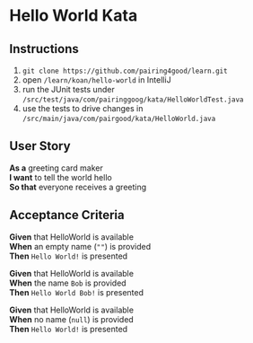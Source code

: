 # Hello World Kata

## Instructions
1. `git clone https://github.com/pairing4good/learn.git`
1. open `/learn/koan/hello-world` in IntelliJ
1. run the JUnit tests under `/src/test/java/com/pairinggoog/kata/HelloWorldTest.java`
1. use the tests to drive changes in `/src/main/java/com/pairgood/kata/HelloWorld.java`

## User Story
**As a** greeting card maker <br/>
**I want** to tell the world hello <br/>
**So that** everyone receives a greeting

## Acceptance Criteria
**Given** that HelloWorld is available <br/>
**When** an empty name (`""`) is provided <br/>
**Then** `Hello World!` is presented

**Given** that HelloWorld is available <br/>
**When** the name `Bob` is provided <br/>
**Then** `Hello World Bob!` is presented

**Given** that HelloWorld is available <br/>
**When** no name (`null`) is provided <br/>
**Then** `Hello World!` is presented
